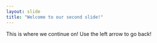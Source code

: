 ```yaml
---
layout: slide
title: "Welcome to our second slide!"
---
```

This is where we continue on!
Use the left arrow to go back!
